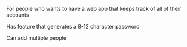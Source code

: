 For people who wants to have a web app that keeps track of all of their accounts

Has feature that generates a 8-12 character password

Can add multiple people